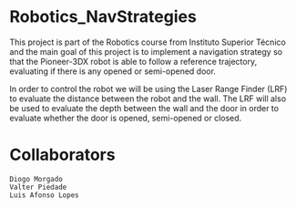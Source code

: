 # Robotics_NavStrategies
This project is part of the Robotics course from Instituto Superior Técnico and the main goal of this project is to implement a navigation strategy so that the Pioneer-3DX robot is able to follow a reference trajectory, evaluating if there is any opened or semi-opened door.

In order to control the robot we will be using the Laser Range Finder (LRF) to evaluate the distance between the robot and the wall. The LRF will also be used to evaluate the depth between the wall and the door in order to evaluate whether the door is opened, semi-opened or closed.


# Collaborators
    Diogo Morgado
    Valter Piedade
    Luis Afonso Lopes
   
